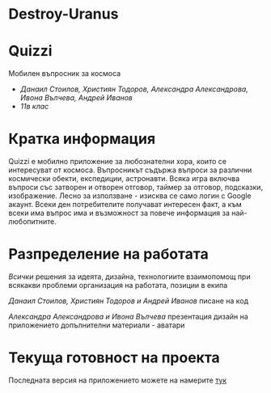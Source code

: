 # Destroy-Uranus
# 
# Quizzi 
Мобилен въпросник за космоса
* *Данаил Стоилов, Християн Тодоров, Александра Александрова, Ивона Вълчева, Андрей Иванов*
* *11в клас*

# Кратка информация
Quizzi е мобилно приложение за любознателни хора, които се интересуват от космоса. Въпросникът съдържа въпроси за различни космически обекти, експедиции, астронавти. Всяка игра включва въпроси със затворен и отворен отговор, таймер за отговор, подсказки, изображение. Лесно за използване - изисква се само логин с Google акаунт. Всеки ден потребителите получават интересен факт, а към всеки има въпрос има и възможност за повече информация за най-любопитните.

# Разпределение на работата
*Всички*
решения за идеята, дизайна, технологиите
взаимопомощ при всякакви проблеми
организация на работата, позиции в екипа

*Данаил Стоилов, Християн Тодоров и Андрей Иванов*
писане на код

*Александра Александрова и Ивона Вълчева*
презентация
дизайн на приложението
допълнителни материали - аватари

# Текуща готовност на проекта
Последната версия на приложението можете на намерите [тук](https://github.com/0DakatA0/Destroy-Uranus)

